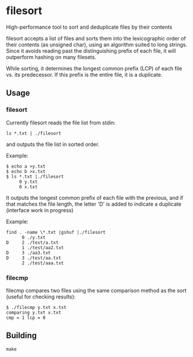 # filesort
High-performance tool to sort and deduplicate files by their contents

filesort accepts a list of files and sorts them into the lexicographic order of their contents (as unsigned char), using an
algorithm suited to long strings.  Since it avoids reading past the distinguishing prefix of each file, it will outperform hashing 
on many filesets.

While sorting, it determines the longest common prefix (LCP) of each file vs. its predecessor.  If this prefix is the entire file, it 
is a duplicate.

## Usage 


### filesort 

Currently filesort reads the file list from stdin:

    ls *.txt | ./filesort

and outputs the file list in sorted order.

Example:

    $ echo a >y.txt
    $ echo b >x.txt
    $ ls *.txt |./filesort 
         0 y.txt
         0 x.txt
   
It outputs the longest common prefix of each file with the previous, and if that matches the file length, the letter 'D' is added to indicate a duplicate (interface work in progress)

Example:

    find . -name \*.txt |gshuf |./filesort
          0 ./y.txt
    D     2 ./test/a.txt
          1 ./test/aa2.txt
    D     3 ./aa3.txt
    D     3 ./test/aa.txt
          2 ./test/aaa.txt


### filecmp

filecmp compares two files using the same comparison method as the sort (useful for checking results):

    $ ./filecmp y.txt x.txt 
    comparing y.txt x.txt
    cmp = 1 lcp = 0

    
## Building

    make



